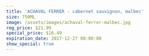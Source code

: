 ```yaml
---
title: 'ACHAVAL FERRER - cabernet sauvignon, malbec'
size: 750ML
image: /assets/images/achaval-ferrer-malbec.jpg
reg_price: $21.99
special_price: $16.49
expiration_date: 2017-12-27 00:00:00
show_special: true
---
```



